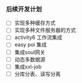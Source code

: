 ### 后续开发计划
* [ ] 实现多种缓存方式
* [ ] 实现多种文件服务器的方式
* [ ] activity6 工作流集成
* [ ] easy poi 集成
* [ ] 集成soul网关
* [ ] 动态多数据源
* [ ] 集成xxl-job
* [ ] 分库分表、读写分离 